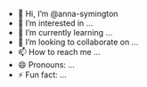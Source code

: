 - 👋 Hi, I’m @anna-symington
- 👀 I’m interested in ...
- 🌱 I’m currently learning ...
- 💞️ I’m looking to collaborate on ...
- 📫 How to reach me ...
- 😄 Pronouns: ...
- ⚡ Fun fact: ...

<!---
anna-symington/anna-symington is a ✨ special ✨ repository because its `README.md` (this file) appears on your GitHub profile.
You can click the Preview link to take a look at your changes.
--->
